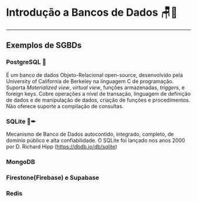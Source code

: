 # Introdução a Bancos de Dados 🪑🎲





----------------------------
## Exemplos de SGBDs 

### PostgreSQL 🐘
É um banco de dados Objeto-Relacional open-source, desenvolvido pela University of California de Berkeley na linguagem C de programação. 
Suporta *Materialized view*, *virtual view*, funções armazenadas, *triggers*, e foreign keys. Cobre operações a nível de transação, linguagem de definição de dados e de manipulação de dados, criação de funções e procedimentos.
Não oferece suporte a compilação de consultas.

### SQLite 📜✒
Mecanismo de Banco de Dados autocontido, integrado, completo, de domínio público e alta confiabilidade. O SQLite foi lançado nos anos 2000 por D. Richard Hipp (https://dbdb.io/db/sqlite)

### MongoDB
### Firestone(Firebase) e Supabase
### Redis